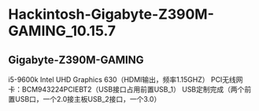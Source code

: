 # Hackintosh-Gigabyte-Z390M-GAMING_10.15.7
## Gigabyte-Z390M-GAMING
   i5-9600k
   Intel UHD Graphics 630（HDMI输出，频率1.15GHZ）
   PCI无线网卡：BCM943224PCIEBT2（USB接口占用前置USB_1）
   USB定制完成（两个前置USB口，一个2.0接主板USB_2接口，一个3.0）
  
